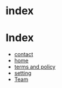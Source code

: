 # index
<!DOCTYPE html>
<html lang="en">
<head>
    <meta charset="UTF-8">
    <meta name="viewport" content="width=device-width, initial-scale=1.0">
    <title>Document</title>
</head>
<body>
    <h1>Index</h1>
    <ul>
        <li><a href="./contact.html">contact</a></li>
        <li><a href="./home.html">home</a></li>
        <li><a href="./privace and policy.html">terms and policy</a></li>
        <li><a href="./setting.html">setting</a></li>
        <li><a href="./team.html">Team</a></li>
    </ul>
    <img src="https://media.gettyimages.com/id/1329104488/photo/england-v-pakistan-first-vitality-international-t20.jpg?s=1024x1024&w=gi&k=20&c=Y7kOERTntSTVbL-6OxoC9mDNwoX1MwtbE6JJNSfCF1s=" alt="">
</body>
</html>

